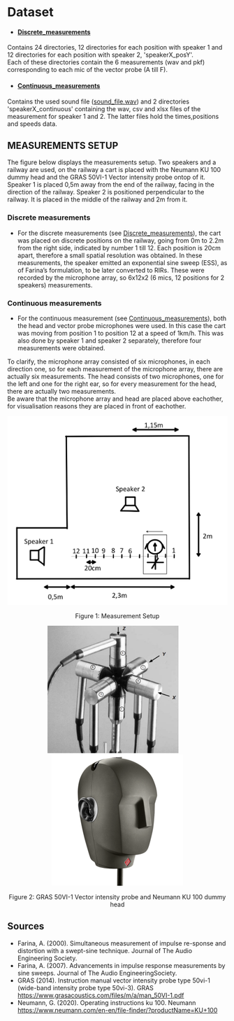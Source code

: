 # Dataset
- #### [Discrete_measurements](../Dataset/Discrete_measurements)
Contains 24 directories, 12 directories for each position with speaker 1 and 12 directories for each position with speaker 2, 'speakerX_posY'.<br />
Each of these directories contain the 6 measurements (wav and pkf) corresponding to each mic of the vector probe (A till F).
- #### [Continuous_measurements](../Dataset/Continuous_measurements)
Contains the used sound file ([sound_file.wav](../Dataset/Continuous_measurements/sound_file.wav)) and 2 directories 'speakerX_continuous' containing the wav, csv and xlsx files of the measurement for speaker 1 and 2. The latter files hold the times,positions and speeds data.

## MEASUREMENTS SETUP
The figure below displays the measurements setup. Two speakers and a railway are used, on the railway a cart is placed with the Neumann KU 100 dummy head and the GRAS 50VI-1 Vector intensity probe ontop of it. Speaker 1 is placed 0,5m away from the end of the railway, facing in the direction of the railway. Speaker 2 is positioned perpendicular to the railway. It is placed in the middle of the railway and 2m from it.<br />

### Discrete measurements
- For the discrete measurements (see [Discrete_measurements](../Dataset/Discrete_measurements)), the cart was placed on discrete positions on the railway, going from 0m to 2.2m from the right side, indicated by number 1 till 12. Each position is 20cm apart, therefore a small spatial resolution was obtained. In these measurements, the speaker emitted an exponential sine sweep (ESS), as of Farina’s formulation, to be later converted to RIRs. These were recorded by the microphone array, so 6x12x2 (6 mics, 12 positions for 2 speakers) measurements.<br />

### Continuous measurements
- For the continuous measurement (see [Continuous_measurements](../Dataset/Continuous_measurements)), both the head and vector probe microphones were used. In this case the cart was moving from position 1 to position 12 at a speed of 1km/h. This was also done by speaker 1 and speaker 2 separately, therefore four measurements were obtained.<br />

To clarify, the microphone array consisted of six microphones, in each direction one, so for each measurement of the microphone array, there are actually six measurements. The head consists of two microphones, one for the left and one for the right ear, so for every measurement for the head, there are actually two measurements.<br />
Be aware that the microphone array and head are placed above eachother, for visualisation reasons they are placed in front of eachother.

<!-- ![Screenshot](./images/measurement_setup.jpg | width=100) -->
<div style="text-align:center">
  <img src="../images/measurement_setup.jpg" alt="Screenshot" width="700"/>
  <p>Figure 1: Measurement Setup</p>
</div>


<div style="text-align:center">
  <img src="../images/micArray.png" alt="micArray" width="300" style="margin-right:20px;"/>
  <img src="../images/dummyHead.png" alt="dummyHead" width="300"/>
  <p>Figure 2: GRAS 50VI-1 Vector intensity probe and Neumann KU 100 dummy head</p>
</div>


## Sources
- Farina, A. (2000). Simultaneous measurement of impulse re-sponse and distortion with a swept-sine technique. Journal of The Audio Engineering Society.
- Farina, A. (2007). Advancements in impulse response measurements by sine sweeps. Journal of The Audio EngineeringSociety.
- GRAS (2014). Instruction manual vector intensity probe type 50vi-1 (wide-band intensity probe type 50vi-3). GRAS https://www.grasacoustics.com/files/m/a/man_50VI-1.pdf
- Neumann, G. (2020). Operating instructions ku 100. Neumann https://www.neumann.com/en-en/file-finder/?productName=KU+100